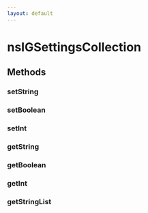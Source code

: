```yaml
---
layout: default
---
```


# nsIGSettingsCollection #

## Methods ##

### setString ###

### setBoolean ###

### setInt ###

### getString ###

### getBoolean ###

### getInt ###

### getStringList ###
